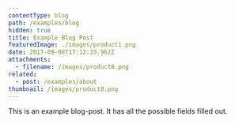```yaml
---
contentType: blog
path: /examples/blog
hidden: true
title: Example Blog Post
featuredImage: ./images/product1.png
date: 2017-08-08T17:12:33.962Z
attachments:
  - filename: /images/product8.png
related:
  - post: /examples/about
thumbnail: /images/product8.png
---
```

This is an example blog-post. It has all the possible fields filled out.